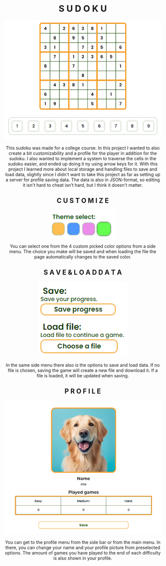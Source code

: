 <h1 align="center"> S U D O K U </h1>
<div align="center">
    <img src="readmeImages/sudoku.png" alt="sudoku image">
</div>
<p align="center">This sudoku was made for a college course. In this project I wanted to also create a bit customizability and a profile for the player in addition for the sudoku. I also wanted to implement a system to traverse the cells in the sudoku easier, and ended up doing it ny using arrow keys for it. With this project I learned more about local storage and handling files to save and load data, slightly since I didn't want to take this project as far as setting up a server for profile saving data. The data is also in JSON-format, so editing it isn't hard to cheat isn't hard, but I think it doesn't matter.</p>



<h2 align="center"> C U S T O M I Z E </h1>
<div align="center">
    <img src="readmeImages/colorChoices.png" alt="colors image">
</div>
<p align="center">You can select one from the 4 custom picked color options from a side menu. The choice you make will be saved and when loading the file the page automatically changes to the saved color.</p>



<h2 align="center"> S A V E  &  L O A D  D A T A </h1>
<div align="center">
    <img src="readmeImages/saveLoadFile.png" alt="save & load file image">
</div>
<p align="center">In the same side menu there also is the options to save and load data. If no file is chosen, saving the game will create a new file and download it. If a file is loaded, it will be updated when saving.</p>



<h2 align="center"> P R O F I L E </h1>
<div align="center">
    <img src="readmeImages/profile.png" alt="profile image">
</div>
<p align="center">You can get to the profile menu from the side bar or from the main menu. In there, you can change your name and your profile picture from preselected options. The amount of games you have played to the end of each difficulty is also shown in your profile.</p>